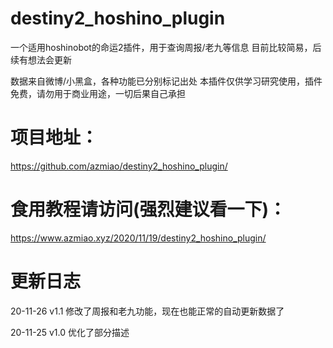 # destiny2_hoshino_plugin
一个适用hoshinobot的命运2插件，用于查询周报/老九等信息
目前比较简易，后续有想法会更新

数据来自微博/小黑盒，各种功能已分别标记出处
本插件仅供学习研究使用，插件免费，请勿用于商业用途，一切后果自己承担

# 项目地址：
https://github.com/azmiao/destiny2_hoshino_plugin/

# 食用教程请访问(强烈建议看一下)：
https://www.azmiao.xyz/2020/11/19/destiny2_hoshino_plugin/

# 更新日志
20-11-26    v1.1    修改了周报和老九功能，现在也能正常的自动更新数据了

20-11-25    v1.0    优化了部分描述
